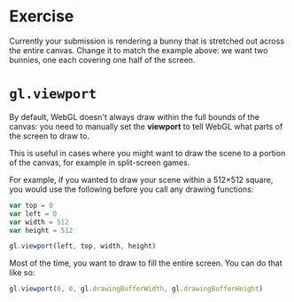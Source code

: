 # Exercise

Currently your submission is rendering a bunny that is stretched out across
the entire canvas. Change it to match the example above: we want two bunnies,
one each covering one half of the screen.

# `gl.viewport`

By default, WebGL doesn't always draw within the full bounds of the canvas: you
need to manually set the **viewport** to tell WebGL what parts of the screen to
draw to.

This is useful in cases where you might want to draw the scene to a portion
of the canvas, for example in split-screen games.

For example, if you wanted to draw your scene within a 512×512 square, you
would use the following before you call any drawing functions:

``` javascript
var top = 0
var left = 0
var width = 512
var height = 512

gl.viewport(left, top, width, height)
```

Most of the time, you want to draw to fill the entire screen. You can do that
like so:

``` javascript
gl.viewport(0, 0, gl.drawingBufferWidth, gl.drawingBufferHeight)
```
